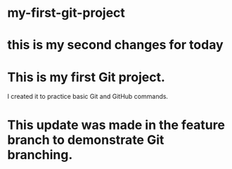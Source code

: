 # my-first-git-project
# this is my second changes for today
# This is my first Git project.  
I created it to practice basic Git and GitHub commands. 

# This update was made in the feature branch to demonstrate Git branching. 
 
